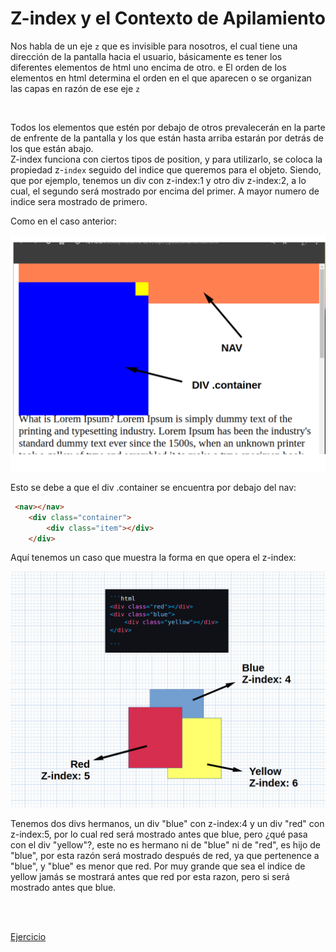 # Z-index y el Contexto de Apilamiento

Nos habla de un eje `z` que es invisible para nosotros, el cual tiene una dirección de la pantalla hacia el usuario, básicamente es tener los diferentes elementos de html uno encima de otro.
e
El orden de los elementos en html determina el orden en el que aparecen o se organizan las capas en razón de ese eje `z`

<br>

Todos los elementos que estén por debajo de otros prevalecerán en la parte de enfrente de la pantalla y los que están hasta arriba estarán por detrás de los que están abajo.  
Z-index funciona con ciertos tipos de position, y para utilizarlo, se coloca la propiedad z-`index` seguido del indice que queremos para el objeto. Siendo, que por ejemplo, tenemos un div con z-index:1 y otro div z-index:2, a lo cual, el segundo será mostrado por encima del primer. A mayor numero de indice sera mostrado  de primero.

Como en el caso anterior:

![position](.imagenes/position.webp)

Esto se debe a que el div .container se encuentra por debajo del nav:

```html
 <nav></nav>
    <div class="container">
        <div class="item"></div>
    </div>
```

Aquí tenemos un caso que muestra la forma en que opera el z-index:

![zindex](.imagenes/g.webp)

Tenemos dos divs hermanos, un div "blue" con z-index:4 y un div "red" con z-index:5, por lo cual red será mostrado antes que blue, pero ¿qué pasa con el div "yellow"?, este no es hermano ni de "blue" ni de "red", es hijo de "blue", por esta razón será mostrado  después de red, ya que pertenence a "blue", y "blue" es menor que red. Por muy grande que sea el indice de yellow jamás se mostrará antes que red por esta razon, pero si será mostrado antes que blue.

<br>
<br>

[Ejercicio](frontend-developer/z-index.html)